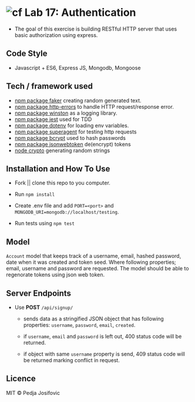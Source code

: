 ![cf](https://i.imgur.com/7v5ASc8.png) Lab 17: Authentication
======

* The goal of this exercise is building RESTful HTTP server that uses basic authorization using express.

## Code Style
* Javascript + ES6, Express JS, Mongodb, Mongoose


## Tech / framework used
* [npm package faker](https://www.npmjs.com/package/faker) creating random generated text.
* [npm package http-errors](https://www.npmjs.com/package/uuid) to handle HTTP request/response error.
* [npm package winston](https://www.npmjs.com/package/winston) as a logging library.
* [npm package jest](http://facebook.github.io/jest/) used for TDD
* [npm package dotenv](https://www.npmjs.com/package/dotenv) for loading env variables.
* [npm package superagent](https://www.npmjs.com/package/superagent) for testing http requests
* [npm package bcrypt](https://www.npmjs.com/package/bcrypt) used to hash passwords
* [npm package jsonwebtoken](https://www.npmjs.com/package/bcrypt) de(encrypt) tokens
* [node crypto](https://nodejs.org/api/crypto.html) generating random strings

## Installation and How To Use

  * Fork || clone this repo to you computer.

  * Run `npm install`

  * Create .env file and add `PORT=<port>` and `MONGODB_URI=mongodb://localhost/testing`.

  * Run tests using `npm test`


## Model
`Account` model that keeps track of a username, email, hashed password, date when it was created and token seed. Where following properties; email, username and password are requested. The model should be able to regenorate tokens using json web token. 

## Server Endpoints

* Use **POST** `/api/signup/`

  * sends data as a stringified JSON object that has following properties: `username`, `password`, `email`, `created`.

  * if `username`, `email` and `password`  is left out, 400 status code will be returned.

  * if object with same `username` property is send, 409 status code will be returned marking conflict in request.

## Licence
MIT © Pedja Josifovic
